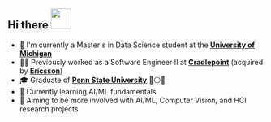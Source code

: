 ## Hi there <img src="https://github.com/vxm52/vxm52.github.io/blob/master/img/hi.gif" width="40"/>

- 📖 I'm currently a Master's in Data Science student at the [**University of Michigan**](https://umich.edu/)
- 👨‍💻 Previously worked as a Software Engineer II at [**Cradlepoint**](https://cradlepoint.com/) (acquired by [**Ericsson**](https://www.ericsson.com/en))
- 🎓 Graduate of [**Penn State University**](https://www.psu.edu/) 🔵⚪🦁
- 🌱 Currently learning AI/ML fundamentals
- 🔭 Aiming to be more involved with AI/ML, Computer Vision, and HCI research projects



<!--
**vxm52/vxm52** is a ✨ _special_ ✨ repository because its `README.md` (this file) appears on your GitHub profile.

Here are some ideas to get you started:

- 🔭 I’m currently working on ...
- 🌱 I’m currently learning ...
- 👯 I’m looking to collaborate on ...
- 🤔 I’m looking for help with ...
- 💬 Ask me about ...
- 📫 How to reach me: ...
- 😄 Pronouns: ...
- ⚡ Fun fact: ...
-->
